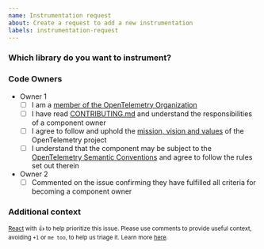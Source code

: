 ```yaml
---
name: Instrumentation request
about: Create a request to add a new instrumentation
labels: instrumentation-request
---
```


<!--
**NB:** Before opening an instrumentation request against this repo, please read [the contributing guidelines for new instrumentation](../blob/main/CONTRIBUTING.md#new-instrumentation).
-->

### Which library do you want to instrument?
<!--
A clear and concise description of why this library should be instrumented. Ex. I'm always frustrated when [...]
-->

### Code Owners

<!--
New Instrumentations MUST have at least 2 code-owners that will maintain the instrumentation long-term.
Any code-owners listed MUST fulfill all criteria laid out in the checklist below.
-->

- Owner 1
  - [ ] I am a [member of the OpenTelemetry Organization](https://github.com/open-telemetry/community/blob/main/guides/contributor/membership.md#member)
  - [ ] I have read [CONTRIBUTING.md](../blob/main/CONTRIBUTING.md) and understand the responsibilities of a component owner
  - [ ] I agree to follow and uphold the [mission, vision and values](https://github.com/open-telemetry/community/blob/main/mission-vision-values.md) of the OpenTelemetry project
  - [ ] I understand that the component may be subject to the [OpenTelemetry Semantic Conventions](https://github.com/open-telemetry/semantic-conventions) and agree to follow the rules set out therein
- Owner 2
  <!-- instruct any co-owners to complete the checklist above and comment it on this issue -->
  - [ ] Commented on the issue confirming they have fulfilled all criteria for becoming a component owner
<!-- continue listing co-owners if you have more than two -->

### Additional context
<!--
Add any other context or screenshots about the instrumentation request here. Is there a reference you could point for the well-defined lifecycle methods?
-->


<sub>[React](https://github.blog/news-insights/product-news/add-reactions-to-pull-requests-issues-and-comments/) with 👍 to help prioritize this issue. Please use comments to provide useful context, avoiding `+1` or `me too`, to help us triage it. Learn more [here](https://opentelemetry.io/community/end-user/issue-participation/).</sub>
